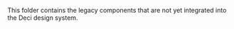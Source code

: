 This folder contains the legacy components that are not yet integrated into the Deci design system.

